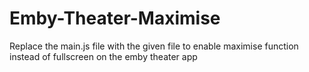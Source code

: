 # Emby-Theater-Maximise
Replace the main.js file with the given file to enable maximise function instead of fullscreen on the emby theater app
